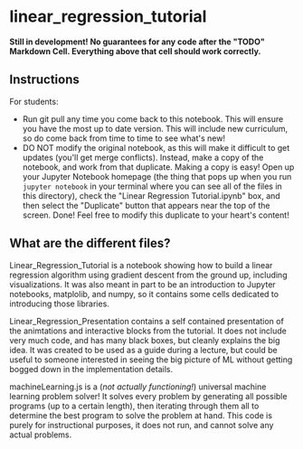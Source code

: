 # linear_regression_tutorial

__Still in development! No guarantees for any code after the "TODO" Markdown Cell. Everything above that cell should work correctly.__

## Instructions

For students:
- Run git pull any time you come back to this notebook. This will ensure you have the most up to date version. This will include new curriculum, so do come back from time to time to see what's new!
- DO NOT modify the original notebook, as this will make it difficult to get updates (you'll get merge conflicts). Instead, make a copy of the notebook, and work from that duplicate. Making a copy is easy! Open up your Jupyter Notebook homepage (the thing that pops up when you run `jupyter notebook` in your terminal where you can see all of the files in this directory), check the "Linear Regression Tutorial.ipynb" box, and then select the "Duplicate" button that appears near the top of the screen. Done! Feel free to modify this duplicate to your heart's content!


## What are the different files?

Linear_Regression_Tutorial is a notebook showing how to build a linear regression algorithm using gradient descent from the ground up, including visualizations. It was also meant in part to be an introduction to Jupyter notebooks, matplolib, and numpy, so it contains some cells dedicated to introducing those libraries.

Linear_Regression_Presentation contains a self contained presentation of the animtations and interactive blocks from the tutorial. It does not include very much code, and has many black boxes, but cleanly explains the big idea. It was created to be used as a guide during a lecture, but could be useful to someone interested in seeing the big picture of ML without getting bogged down in the implementation details.

machineLearning.js is a (_not actually functioning!_) universal machine learning problem solver! It solves every problem by generating all possible programs (up to a certain length), then iterating through them all to determine the best program to solve the problem at hand. This code is purely for instructional purposes, it does not run, and cannot solve any actual problems.

